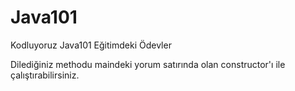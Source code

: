 # Java101

Kodluyoruz Java101 Eğitimdeki Ödevler

Dilediğiniz methodu maindeki yorum satırında olan constructor'ı ile çalıştırabilirsiniz.
